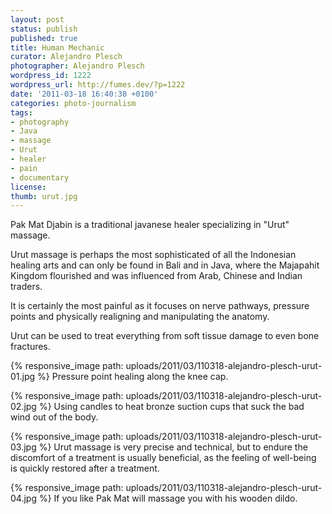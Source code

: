 ```yaml
---
layout: post
status: publish
published: true
title: Human Mechanic
curator: Alejandro Plesch
photographer: Alejandro Plesch
wordpress_id: 1222
wordpress_url: http://fumes.dev/?p=1222
date: '2011-03-18 16:40:38 +0100'
categories: photo-journalism
tags:
- photography
- Java
- massage
- Urut
- healer
- pain
- documentary
license:
thumb: urut.jpg
---
```

Pak Mat Djabin is a traditional javanese healer specializing in "Urut" massage. 

Urut massage is perhaps the most sophisticated of all the Indonesian healing arts and can only be found in Bali and in Java, where the Majapahit Kingdom flourished and was influenced from Arab, Chinese and Indian traders. 

It is certainly the most painful as it focuses on nerve pathways, pressure points and physically realigning and manipulating the anatomy. 

Urut can be used to treat everything from soft tissue damage to even bone fractures. 

{% responsive_image path: uploads/2011/03/110318-alejandro-plesch-urut-01.jpg %}
Pressure point healing along the knee cap.

{% responsive_image path: uploads/2011/03/110318-alejandro-plesch-urut-02.jpg %}
Using candles to heat bronze suction cups that suck the bad wind out of the body.

{% responsive_image path: uploads/2011/03/110318-alejandro-plesch-urut-03.jpg %}
Urut massage is very precise and technical, but to endure the discomfort of a treatment is usually beneficial, as the feeling of well-being is quickly restored after a treatment.

{% responsive_image path: uploads/2011/03/110318-alejandro-plesch-urut-04.jpg %}
If you like Pak Mat will massage you with his wooden dildo.
